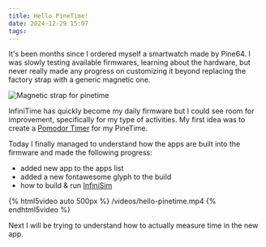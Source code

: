 ```yaml
---
title: Hello PineTime!
date: 2024-12-29 15:07
tags:
---
```


It's been months since I ordered myself a smartwatch made by Pine64. 
I was slowly testing available firmwares, learning about the hardware, but never really made any progress on customizing it beyond replacing the factory strap with a generic magnetic one. 

![Magnetic strap for pinetime](/images/custom-pinetime-strap.jpg "Pinetime magnetic strap")

InfiniTime has quickly become my daily firmware but I could see room for improvement, specifically for my type of activities. My first idea was to create a [Pomodor Timer](https://en.wikipedia.org/wiki/Pomodoro_Technique "Pomodoro") for my PineTime.

Today I finally managed to understand how the apps are built into the firmware and made the following progress:
- added new app to the apps list
- added a new fontawesome glyph to the build
- how to build & run [InfiniSim](https://github.com/InfiniTimeOrg/InfiniSim "InfiniTime Simulator")

{% html5video auto 500px %} /videos/hello-pinetime.mp4 {% endhtml5video %}

Next I will be trying to understand how to actually measure time in the new app.